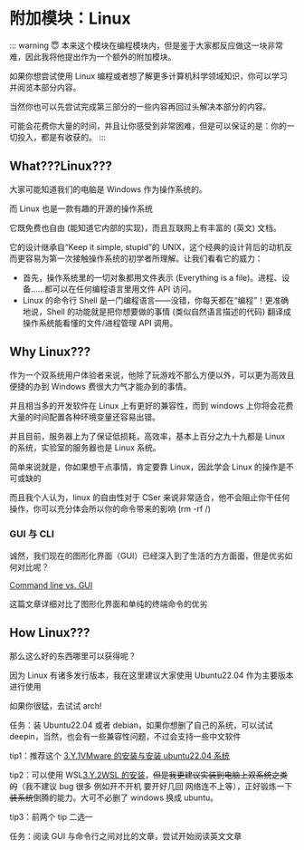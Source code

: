 # 附加模块：Linux

::: warning 😇 本来这个模块在编程模块内，但是鉴于大家都反应做这一块非常难，因此我将他提出作为一个额外的附加模块。

如果你想尝试使用 Linux 编程或者想了解更多计算机科学领域知识，你可以学习并阅览本部分内容。

当然你也可以先尝试完成第三部分的一些内容再回过头解决本部分的内容。

可能会花费你大量的时间，并且让你感受到非常困难，但是可以保证的是：你的一切投入，都是有收获的。
:::

## What???Linux???

大家可能知道我们的电脑是 Windows 作为操作系统的。

而 Linux 也是一款有趣的开源的操作系统

它既免费也自由 (能知道它内部的实现)，而且互联网上有丰富的 (英文) 文档。

它的设计继承自“Keep it simple, stupid”的 UNIX，这个经典的设计背后的动机反而更容易为第一次接触操作系统的初学者所理解。让我们看看它的威力：

- 首先，操作系统里的一切对象都用文件表示 (Everything is a file)。进程、设备……都可以在任何编程语言里用文件 API 访问。
- Linux 的命令行 Shell 是一门编程语言——没错，你每天都在“编程”！更准确地说，Shell 的功能就是把你想要做的事情 (类似自然语言描述的代码) 翻译成操作系统能看懂的文件/进程管理 API 调用。

## Why Linux???

作为一个双系统用户体验者来说，他除了玩游戏不那么方便以外，可以更为高效且便捷的办到 Windows 费很大力气才能办到的事情。

并且相当多的开发软件在 Linux 上有更好的兼容性，而到 windows 上你将会花费大量的时间配置各种环境变量还容易出错。

并且目前，服务器上为了保证低损耗，高效率，基本上百分之九十九都是 Linux 的系统，实验室的服务器也是 Linux 系统。

简单来说就是，你如果想干点事情，肯定要靠 Linux，因此学会 Linux 的操作是不可或缺的

而且我个人认为，linux 的自由性对于 CSer 来说非常适合，他不会阻止你干任何操作，你可以充分体会所以你的命令带来的影响 (rm -rf /)

### GUI 与 CLI

诚然，我们现在的图形化界面（GUI）已经深入到了生活的方方面面，但是优劣如何对比呢？

[Command line vs. GUI](https://www.computerhope.com/issues/ch000619.htm)

这篇文章详细对比了图形化界面和单纯的终端命令的优劣

## How Linux???

那么这么好的东西哪里可以获得呢？

因为 Linux 有诸多发行版本，我在这里建议大家使用 Ubuntu22.04  作为主要版本进行使用

如果你很猛，去试试 arch!

任务：装 Ubuntu22.04 或者 debian，如果你想删了自己的系统，可以试试 deepin，当然，也会有一些兼容性问题，不过会支持一些中文软件

tip1：推荐这个 [3.Y.1VMware 的安装与安装 ubuntu22.04 系统](3.Y.1VMware%E7%9A%84%E5%AE%89%E8%A3%85%E4%B8%8E%E5%AE%89%E8%A3%85Ubuntu22.04%E7%B3%BB%E7%BB%9F.md)

tip2：可以使用 WSL[3.Y.2WSL 的安装](3.Y.2WSL%E7%9A%84%E5%AE%89%E8%A3%85.md)，<del>但是我更建议实装到电脑上双系统之类的</del>（我不建议 bug 很多 例如开不开机 要开好几回 网络连不上等），正好锻炼一下<del>装系统</del>倒腾的能力。大可不必删了 windows 换成 ubuntu。

tip3：前两个 tip 二选一

任务：阅读 GUI 与命令行之间对比的文章，尝试开始阅读英文文章
